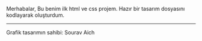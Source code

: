 Merhabalar, 
Bu benim ilk html ve css projem.
Hazır bir tasarım dosyasını kodlayarak oluşturdum.
__________________________________________________
Grafik tasarımın sahibi: Sourav Aich
